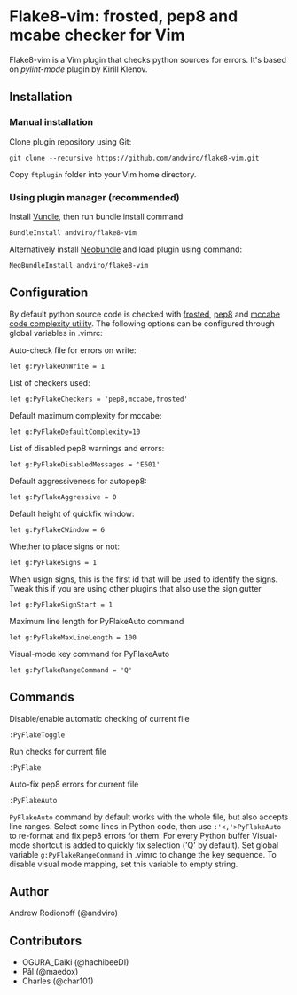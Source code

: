 # Flake8-vim: frosted, pep8 and mcabe checker for Vim

Flake8-vim is a Vim plugin that checks python sources for errors. It's based on
_pylint-mode_ plugin by Kirill Klenov.

## Installation

### Manual installation

Clone plugin repository using Git:

    git clone --recursive https://github.com/andviro/flake8-vim.git

Copy `ftplugin` folder into your Vim home directory.

### Using plugin manager (recommended)

Install [Vundle](http://github.com/gmarik/vundle), then run bundle install
command:

    BundleInstall andviro/flake8-vim


Alternatively install [Neobundle](https://github.com/Shougo/neobundle.vim) and
load plugin using command:

    NeoBundleInstall andviro/flake8-vim

## Configuration

By default python source code is checked with [frosted](https://github.com/timothycrosley/frosted),
[pep8](https://github.com/jcrocholl/pep8) and
[mccabe code complexity utility](https://github.com/flintwork/mccabe).
The following options can be configured through global variables in .vimrc:

Auto-check file for errors on write:

    let g:PyFlakeOnWrite = 1

List of checkers used:

    let g:PyFlakeCheckers = 'pep8,mccabe,frosted'
    
Default maximum complexity for mccabe:

    let g:PyFlakeDefaultComplexity=10
    
List of disabled pep8 warnings and errors:

    let g:PyFlakeDisabledMessages = 'E501'

Default aggressiveness for autopep8:

    let g:PyFlakeAggressive = 0

Default height of quickfix window:

    let g:PyFlakeCWindow = 6 
    
Whether to place signs or not:

    let g:PyFlakeSigns = 1 

When usign signs, this is the first id that will be used to identify the
signs. Tweak this if you are using other plugins that also use the sign
gutter

    let g:PyFlakeSignStart = 1

Maximum line length for PyFlakeAuto command

    let g:PyFlakeMaxLineLength = 100

Visual-mode key command for PyFlakeAuto

    let g:PyFlakeRangeCommand = 'Q'
    
## Commands

Disable/enable automatic checking of current file

    :PyFlakeToggle
    
Run checks for current file

    :PyFlake
    
Auto-fix pep8 errors for current file

    :PyFlakeAuto
    
`PyFlakeAuto` command by default works with the whole file, but also accepts
line ranges. Select some lines in Python code, then use `:'<,'>PyFlakeAuto` to
re-format and fix pep8 errors for them. For every Python buffer Visual-mode
shortcut is added to quickly fix selection ('Q' by default). Set global
variable `g:PyFlakeRangeCommand` in .vimrc to change the key sequence. To
disable visual mode mapping, set this variable to empty string.

## Author

Andrew Rodionoff (@andviro)

## Contributors

- OGURA_Daiki (@hachibeeDI)
- Pål (@maedox)
- Charles (@char101)

